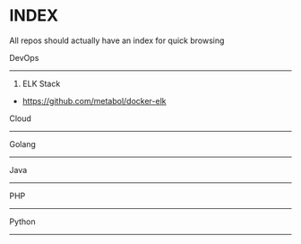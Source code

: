 # INDEX
All repos should actually have an index for quick browsing

DevOps
**********
1) ELK Stack 
 - https://github.com/metabol/docker-elk



Cloud
*********


Golang
*********


Java
*****


PHP
***

Python
*******


